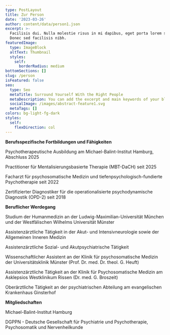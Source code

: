 ```yaml
---
type: PostLayout
title: Zur Person
date: '2023-03-26'
author: content/data/person1.json
excerpt: >-
  Facilisis dui. Nulla molestie risus in mi dapibus, eget porta lorem semper.
  Donec sed facilisis nibh.
featuredImage:
  type: ImageBlock
  altText: Thumbnail
  styles:
    self:
      borderRadius: medium
bottomSections: []
slug: /person
isFeatured: false
seo:
  type: Seo
  metaTitle: Surround Yourself With the Right People
  metaDescription: You can add the excerpt and main keywords of your blog post here.
  socialImage: /images/abstract-feature1.svg
  metaTags: []
colors: bg-light-fg-dark
styles:
  self:
    flexDirection: col
---
```

**Berufsspezifische Fortbildungen und Fähigkeiten**

Psychotherapeutische Ausbildung am Michael-Balint-Institut Hamburg, Abschluss 2025

Practitioner für Mentalisierungsbasierte Therapie (MBT-DaCH) seit 2025

Facharzt für psychosomatische Medizin und tiefenpsychologisch-fundierte Psychotherapie seit 2022

Zertifizierter Diagnostiker für die operationalisierte psychodynamische Diagnostik (OPD-2) seit 2018



**Beruflicher Werdegang**

Studium der Humanmedizin an der Ludwig-Maximilian-Universität München und der Westfälischen Wilhelms Universität Münster

Assistenzärztliche Tätigkeit in der Akut- und Intensivneurologie sowie der Allgemeinen Inneren Medizin

Assistenzärztliche Sozial- und Akutpsychiatrische Tätigkeit 

Wissenschaftlicher Assistent an der Klinik für psychosomatische Medizin der Universitätsklinik Münster (Prof. Dr. med. Dr. theol. G. Heuft)

Assistenzärztliche Tätigkeit an der Klinik für Psychosomatische Medizin am Asklepsios Westklinikum Rissen (Dr. med. G. Broszeit)

Oberärztliche Tätigkeit an der psychiatrischen Abteilung am evangelischen Krankenhaus Ginsterhof



**Mitgliedschaften**

Michael-Balint-Institut Hamburg

DGPPN - Deutsche Gesellschaft für Psychiatrie und Psychotherapie, Psychosomatik und Nervenheilkunde
